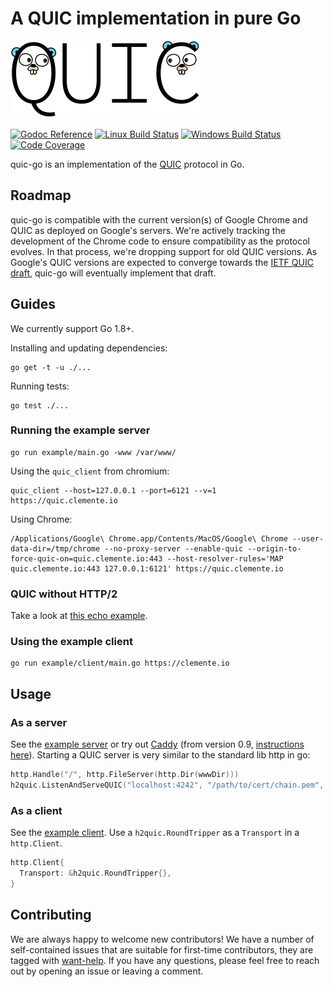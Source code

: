 # A QUIC implementation in pure Go

<img src="docs/quic.png" width=303 height=124>

[![Godoc Reference](https://img.shields.io/badge/godoc-reference-blue.svg?style=flat-square)](https://godoc.org/github.com/lucas-clemente/quic-go)
[![Linux Build Status](https://img.shields.io/travis/lucas-clemente/quic-go/master.svg?style=flat-square&label=linux+build)](https://travis-ci.org/lucas-clemente/quic-go)
[![Windows Build Status](https://img.shields.io/appveyor/ci/lucas-clemente/quic-go/master.svg?style=flat-square&label=windows+build)](https://ci.appveyor.com/project/lucas-clemente/quic-go/branch/master)
[![Code Coverage](https://img.shields.io/codecov/c/github/lucas-clemente/quic-go/master.svg?style=flat-square)](https://codecov.io/gh/lucas-clemente/quic-go/)

quic-go is an implementation of the [QUIC](https://en.wikipedia.org/wiki/QUIC) protocol in Go.

## Roadmap

quic-go is compatible with the current version(s) of Google Chrome and QUIC as deployed on Google's servers. We're actively tracking the development of the Chrome code to ensure compatibility as the protocol evolves. In that process, we're dropping support for old QUIC versions.
As Google's QUIC versions are expected to converge towards the [IETF QUIC draft](https://github.com/quicwg/base-drafts), quic-go will eventually implement that draft.

## Guides

We currently support Go 1.8+.

Installing and updating dependencies:

    go get -t -u ./...

Running tests:

    go test ./...

### Running the example server

    go run example/main.go -www /var/www/

Using the `quic_client` from chromium:

    quic_client --host=127.0.0.1 --port=6121 --v=1 https://quic.clemente.io

Using Chrome:

    /Applications/Google\ Chrome.app/Contents/MacOS/Google\ Chrome --user-data-dir=/tmp/chrome --no-proxy-server --enable-quic --origin-to-force-quic-on=quic.clemente.io:443 --host-resolver-rules='MAP quic.clemente.io:443 127.0.0.1:6121' https://quic.clemente.io

### QUIC without HTTP/2

Take a look at [this echo example](example/echo/echo.go).

### Using the example client

    go run example/client/main.go https://clemente.io

## Usage

### As a server

See the [example server](example/main.go) or try out [Caddy](https://github.com/mholt/caddy) (from version 0.9, [instructions here](https://github.com/mholt/caddy/wiki/QUIC)). Starting a QUIC server is very similar to the standard lib http in go:

```go
http.Handle("/", http.FileServer(http.Dir(wwwDir)))
h2quic.ListenAndServeQUIC("localhost:4242", "/path/to/cert/chain.pem", "/path/to/privkey.pem", nil)
```

### As a client

See the [example client](example/client/main.go). Use a `h2quic.RoundTripper` as a `Transport` in a `http.Client`.

```go
http.Client{
  Transport: &h2quic.RoundTripper{},
}
```

## Contributing

We are always happy to welcome new contributors! We have a number of self-contained issues that are suitable for first-time contributors, they are tagged with [want-help](https://github.com/lucas-clemente/quic-go/issues?q=is%3Aopen+is%3Aissue+label%3Awant-help). If you have any questions, please feel free to reach out by opening an issue or leaving a comment.
